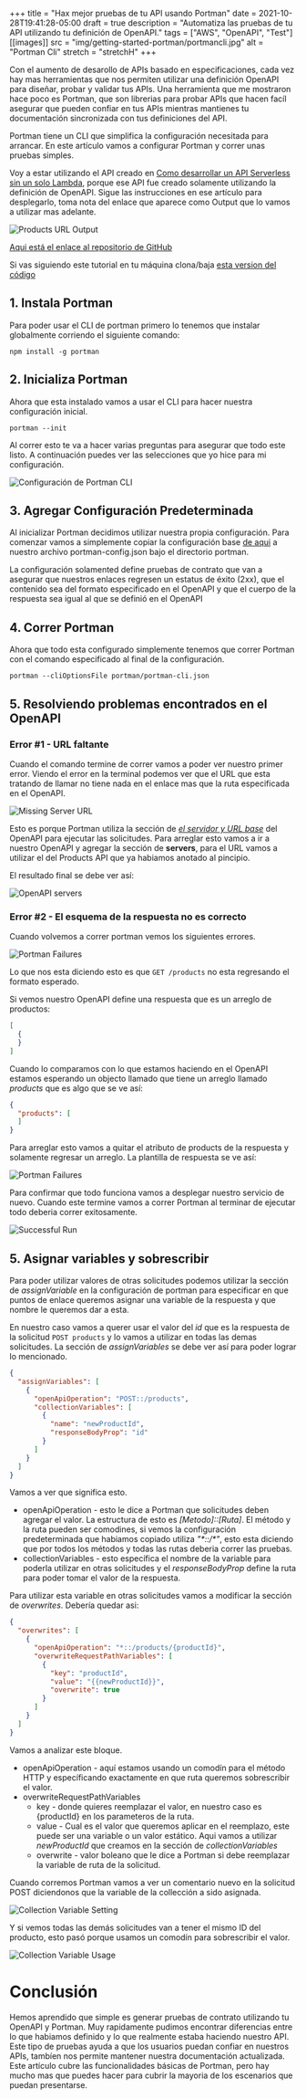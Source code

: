 +++
title = "Hax mejor pruebas de tu API usando Portman"
date =  2021-10-28T19:41:28-05:00
draft = true
description = "Automatiza las pruebas de tu API utilizando tu definición de OpenAPI."
tags = ["AWS", "OpenAPI", "Test"]
[[images]]
  src = "img/getting-started-portman/portmancli.jpg"
  alt = "Portman Cli"
  stretch = "stretchH"
+++

Con el aumento de desarollo de APIs basado en especificaciones, cada vez hay mas herramientas que nos permiten utilizar una definición OpenAPI para diseñar, probar y validar tus APIs. Una herramienta que me mostraron hace poco es Portman, que son librerias para probar APIs que hacen facíl asegurar que pueden confiar en tus APIs mientras mantienes tu documentación sincronizada con tus definiciones del API.

Portman tiene un CLI que simplifica la configuración necesitada para arrancar. En este artículo vamos a configurar Portman y correr unas pruebas simples.

Voy a estar utilizando el API creado en [Como desarrollar un API Serverless sin un solo Lambda](https://www.andmore.dev/blog/es/build-serverless-api-with-no-lambda/), porque ese API fue creado solamente utilizando la definición de OpenAPI. Sigue las instrucciones en ese artículo para desplegarlo, toma nota del enlace que aparece como Output que lo vamos a utilizar mas adelante.

![Products URL Output](/img/getting-started-portman/01.jpg)

[Aqui está el enlace al repositorio de GitHub](https://github.com/andmoredev/lambdaless-api)

Si vas siguiendo este tutorial en tu máquina clona/baja [esta version del código](https://github.com/andmoredev/lambdaless-api/tree/819fb40601cca07ec3157e25c950f3845dac7a9e)

## 1. Instala Portman
Para poder usar el CLI de portman primero lo tenemos que instalar globalmente corriendo el siguiente comando:

``` npm install -g portman ```

## 2. Inicializa Portman
Ahora que esta instalado vamos a usar el CLI para hacer nuestra configuración inicial.

``` portman --init ```

Al correr esto te va a hacer varias preguntas para asegurar que todo este listo. A continuación puedes ver las selecciones que yo hice para mi configuración.

![Configuración de Portman CLI](/img/getting-started-portman/02.jpg)

## 3. Agregar Configuración Predeterminada
Al inicializar Portman decidimos utilizar nuestra propia configuración. Para comenzar vamos a simplemente copiar la configuración base [de aqui](https://github.com/apideck-libraries/portman/blob/main/portman-config.default.json) a nuestro archivo portman-config.json bajo el directorio portman.

La configuración solamented define pruebas de contrato que van a asegurar que nuestros enlaces regresen un estatus de éxito (2xx), que el contenido sea del formato especificado en el OpenAPI y que el cuerpo de la respuesta sea igual al que se definió en el OpenAPI

## 4. Correr Portman

Ahora que todo esta configurado simplemente tenemos que correr Portman con el comando especificado al final de la configuración.

``` portman --cliOptionsFile portman/portman-cli.json  ```

## 5. Resolviendo problemas encontrados en el OpenAPI

### **Error #1 - URL faltante**
Cuando el comando termine de correr vamos a poder ver nuestro primer error. Viendo el error en la terminal podemos ver que el URL que esta tratando de llamar no tiene nada en el enlace mas que la ruta especificada en el OpenAPI.

![Missing Server URL](/img/getting-started-portman/03.jpg)

Esto es porque Portman utiliza la sección de *[el servidor y URL base](https://swagger.io/docs/specification/api-host-and-base-path/)* del OpenAPI para ejecutar las solicitudes. Para arreglar esto vamos a ir a nuestro OpenAPI y agregar la sección de **servers**, para el URL vamos a utilizar el del Products API que ya habiamos anotado al pincipio.

El resultado final se debe ver así:

![OpenAPI servers](/img/getting-started-portman/04.jpg)

### **Error #2 - El esquema de la respuesta no es correcto**
Cuando volvemos a correr portman vemos los siguientes errores.

![Portman Failures](/img/getting-started-portman/05.jpg)

Lo que nos esta diciendo esto es que `GET /products` no esta regresando el formato esperado.

Si vemos nuestro OpenAPI define una respuesta que es un arreglo de productos:

``` json
[
  {
  }
]
```

Cuando lo comparamos con lo que estamos haciendo en el OpenAPI estamos esperando un objecto llamado que tiene un arreglo llamado *products* que es algo que se ve así:
``` json
{
  "products": [
  ]
}
```

Para arreglar esto vamos a quitar el atributo de products de la respuesta y solamente regresar un arreglo.
La plantilla de respuesta se ve así:

![Portman Failures](/img/getting-started-portman/06.jpg)

Para confirmar que todo funciona vamos a desplegar nuestro servicio de nuevo. Cuando este termine vamos a correr Portman al terminar de ejecutar todo deberia correr exitosamente.

![Successful Run](/img/getting-started-portman/07.jpg)

## 5. Asignar variables y sobrescribir
Para poder utilizar valores de otras solicitudes podemos utilizar la sección de *assignVariable* en la configuración de portman para especificar en que puntos de enlace queremos asignar una variable de la respuesta y que nombre le queremos dar a esta.

En nuestro caso vamos a querer usar el valor del *id* que es la respuesta de la solicitud `POST products` y lo vamos a utilizar en todas las demas solicitudes. La sección de *assignVariables* se debe ver así para poder lograr lo mencionado.

``` json
{
  "assignVariables": [
    {
      "openApiOperation": "POST::/products",
      "collectionVariables": [
        {
          "name": "newProductId",
          "responseBodyProp": "id"
        }
      ]
    }
  ]
}
  ```

Vamos a ver que significa esto.

* openApiOperation - esto le dice a Portman que solicitudes deben agregar el valor. La estructura de esto es *[Metodo]::[Ruta]*. El método y la ruta pueden ser comodines, si vemos la configuración predeterminada que habiamos copiado utiliza *"\*::/\*"*, esto esta diciendo que por todos los métodos y todas las rutas deberia correr las pruebas.
* collectionVariables - esto específica el nombre de la variable para poderla utilizar en otras solicitudes y el *responseBodyProp* define la ruta para poder tomar el valor de la respuesta.

Para utilizar esta variable en otras solicitudes vamos a modificar la sección de *overwrites*. Debería quedar asi:
``` json
{
  "overwrites": [
    {
      "openApiOperation": "*::/products/{productId}",
      "overwriteRequestPathVariables": [
        {
          "key": "productId",
          "value": "{{newProductId}}",
          "overwrite": true
        }
      ]
    }
  ]
}
```

Vamos a analizar este bloque.

* openApiOperation - aquí estamos usando un comodín para el método HTTP y específicando exactamente en que ruta queremos sobrescribir el valor.
* overwriteRequestPathVariables
  * key - donde quieres reemplazar el valor, en nuestro caso es {productId} en los parameteros de la ruta.
  * value - Cual es el valor que queremos aplicar en el reemplazo, este puede ser una variable o un valor estático. Aqui vamos a utilizar *newProductId* que creamos en la sección de *collectionVariables*
  * overwrite - valor boleano que le dice a Portman si debe reemplazar la variable de ruta de la solicitud.

Cuando corremos Portman vamos a ver un comentario nuevo en la solicitud POST diciendonos que la variable de la collección a sido asignada.

![Collection Variable Setting](/img/getting-started-portman/08.jpg)

Y si vemos todas las demás solicitudes van a tener el mismo ID del producto, esto pasó porque usamos un comodín para sobrescribir el valor.

![Collection Variable Usage](/img/getting-started-portman/09.jpg)

# Conclusión
Hemos aprendido que simple es generar pruebas de contrato utilizando tu OpenAPI y Portman. Muy rapidamente pudimos encontrar diferencias entre lo que habiamos definido y lo que realmente estaba haciendo nuestro API.
Este tipo de pruebas ayuda a que los usuarios puedan confiar en nuestros APIs, tambíen nos permite mantener nuestra documentación actualizada.
Este artículo cubre las funcionalidades básicas de Portman, pero hay mucho mas que puedes hacer para cubrir la mayoria de los escenarios que puedan presentarse.